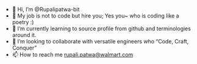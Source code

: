 - 👋 Hi, I’m @Rupalipatwa-bit
- 👀 My job is not to code but hire you; Yes you~ who is coding like a poetry :)
- 🌱 I’m currently learning to source profile from github and terminologies around it.
- 💞️ I’m looking to collaborate with versatile engineers who “Code, Craft, Conquer”
- 📫 How to reach me rupali.patwa@walmart.com
<!---
Rupalipatwa-bit/Rupalipatwa-bit is a ✨ special ✨ repository because its `README.md` (this file) appears on your GitHub profile.
You can click the Preview link to take a look at your changes.
--->
